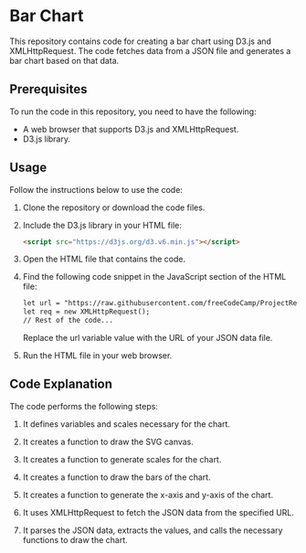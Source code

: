 # Bar Chart
This repository contains code for creating a bar chart using D3.js and XMLHttpRequest. The code fetches data from a JSON file and generates a bar chart based on that data.

## Prerequisites
To run the code in this repository, you need to have the following:
- A web browser that supports D3.js and XMLHttpRequest.
- D3.js library.

## Usage
Follow the instructions below to use the code:

1. Clone the repository or download the code files.

2. Include the D3.js library in your HTML file:

   ```html
   <script src="https://d3js.org/d3.v6.min.js"></script>
3. Open the HTML file that contains the code.

4. Find the following code snippet in the JavaScript section of the HTML file:
   ```html
   let url = "https://raw.githubusercontent.com/freeCodeCamp/ProjectReferenceData/master/GDP-data.json";
   let req = new XMLHttpRequest();
   // Rest of the code...
   ```
   Replace the url variable value with the URL of your JSON data file.

5. Run the HTML file in your web browser.

## Code Explanation
The code performs the following steps:
1. It defines variables and scales necessary for the chart.

2. It creates a function to draw the SVG canvas.

3. It creates a function to generate scales for the chart.

4. It creates a function to draw the bars of the chart.

5. It creates a function to generate the x-axis and y-axis of the chart.

6. It uses XMLHttpRequest to fetch the JSON data from the specified URL.

7. It parses the JSON data, extracts the values, and calls the necessary functions to draw the chart.
